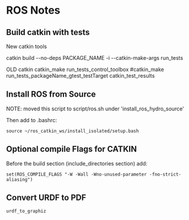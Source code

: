 ROS Notes
=======

## Build catkin with tests

New catkin tools

  catkin build --no-deps PACKAGE_NAME -i --catkin-make-args run_tests

OLD catkin
  catkin_make run_tests_control_toolbox
  #catkin_make run_tests_packageName_gtest_testTarget
  catkin_test_results

## Install ROS from Source

NOTE: moved this script to script/ros.sh under 'install_ros_hydro_source'

Then add to .bashrc:
```
source ~/ros_catkin_ws/install_isolated/setup.bash
```

## Optional compile Flags for CATKIN

Before the build section (include_directories section) add:
```
set(ROS_COMPILE_FLAGS "-W -Wall -Wno-unused-parameter -fno-strict-aliasing")
```

## Convert URDF to PDF

    urdf_to_graphiz
